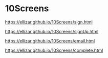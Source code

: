 # 10Screens
https://ellizar.github.io/10Screens/sign.html

https://ellizar.github.io/10Screens/signUp.html

https://ellizar.github.io/10Screens/email.html

https://ellizar.github.io/10Screens/complete.html

